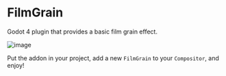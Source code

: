 # FilmGrain
Godot 4 plugin that provides a basic film grain effect.

![image](https://github.com/user-attachments/assets/032fb0dc-cedc-40f9-bb8d-b5ad3066e190)

Put the addon in your project, add a new `FilmGrain` to your `Compositor`, and enjoy!
